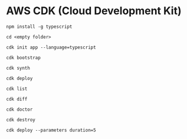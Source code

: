 # AWS CDK (Cloud Development Kit)

`npm install -g typescript`

`cd <empty folder>`

`cdk init app --language=typescript`

`cdk bootstrap`

`cdk synth`

`cdk deploy`

`cdk list`

`cdk diff`

`cdk doctor`

`cdk destroy`

`cdk deploy --parameters duration=5`
